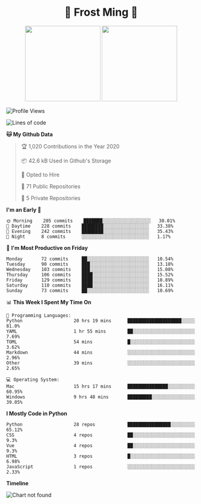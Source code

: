 <h1 align="center">🦄 Frost Ming 🐍</h1>

<p align="center">
  <img height="200" src="https://github-readme-stats.vercel.app/api?username=frostming&show_icons=true&theme=dracula&include_all_commits=true" />
  <img height="200" src="https://github-readme-stats.vercel.app/api/top-langs/?username=frostming&theme=dracula&show_icons=true" />
</p>

<!--START_SECTION:waka-->
![Profile Views](http://img.shields.io/badge/Profile%20Views-10-blue)

![Lines of code](https://img.shields.io/badge/From%20Hello%20World%20I%27ve%20Written-12.4%20million%20lines%20of%20code-blue)

**🐱 My Github Data** 

> 🏆 1,020 Contributions in the Year 2020
 > 
> 📦 42.6 kB Used in Github's Storage 
 > 
> 💼 Opted to Hire
 > 
> 📜 71 Public Repositories
 > 
> 🔑 5 Private Repositories 

**I'm an Early 🐤** 

```text
🌞 Morning    205 commits    ███████░░░░░░░░░░░░░░░░░░   30.01% 
🌆 Daytime    228 commits    ████████░░░░░░░░░░░░░░░░░   33.38% 
🌃 Evening    242 commits    ████████░░░░░░░░░░░░░░░░░   35.43% 
🌙 Night      8 commits      ░░░░░░░░░░░░░░░░░░░░░░░░░   1.17%

```
📅 **I'm Most Productive on Friday** 

```text
Monday       72 commits     ██░░░░░░░░░░░░░░░░░░░░░░░   10.54% 
Tuesday      90 commits     ███░░░░░░░░░░░░░░░░░░░░░░   13.18% 
Wednesday    103 commits    ███░░░░░░░░░░░░░░░░░░░░░░   15.08% 
Thursday     106 commits    ████░░░░░░░░░░░░░░░░░░░░░   15.52% 
Friday       129 commits    ████░░░░░░░░░░░░░░░░░░░░░   18.89% 
Saturday     110 commits    ████░░░░░░░░░░░░░░░░░░░░░   16.11% 
Sunday       73 commits     ██░░░░░░░░░░░░░░░░░░░░░░░   10.69%

```


📊 **This Week I Spent My Time On** 

```text
💬 Programming Languages: 
Python                   20 hrs 19 mins      ████████████████████░░░░░   81.0% 
YAML                     1 hr 55 mins        ██░░░░░░░░░░░░░░░░░░░░░░░   7.69% 
TOML                     54 mins             █░░░░░░░░░░░░░░░░░░░░░░░░   3.62% 
Markdown                 44 mins             ░░░░░░░░░░░░░░░░░░░░░░░░░   2.96% 
Other                    39 mins             ░░░░░░░░░░░░░░░░░░░░░░░░░   2.65%

💻 Operating System: 
Mac                      15 hrs 17 mins      ███████████████░░░░░░░░░░   60.95% 
Windows                  9 hrs 48 mins       █████████░░░░░░░░░░░░░░░░   39.05%

```

**I Mostly Code in Python** 

```text
Python                   28 repos            ████████████████░░░░░░░░░   65.12% 
CSS                      4 repos             ██░░░░░░░░░░░░░░░░░░░░░░░   9.3% 
Vue                      4 repos             ██░░░░░░░░░░░░░░░░░░░░░░░   9.3% 
HTML                     3 repos             █░░░░░░░░░░░░░░░░░░░░░░░░   6.98% 
JavaScript               1 repos             ░░░░░░░░░░░░░░░░░░░░░░░░░   2.33%

```


**Timeline**

![Chart not found](https://github.com/frostming/frostming/blob/master/charts/bar_graph.png) 


<!--END_SECTION:waka-->
